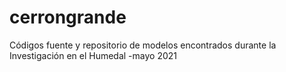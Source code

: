 # cerrongrande
Códigos fuente y repositorio de modelos encontrados durante la Investigación  en el Humedal -mayo 2021
